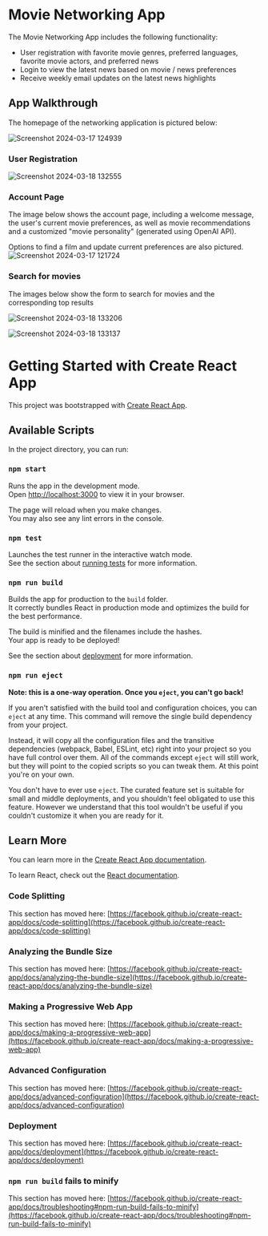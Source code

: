 # Movie Networking App

The Movie Networking App includes the following functionality: 
* User registration with favorite movie genres, preferred languages, favorite movie actors, and preferred news
* Login to view the latest news based on movie / news preferences
* Receive weekly email updates on the latest news highlights

## App Walkthrough

The homepage of the networking application is pictured below:

![Screenshot 2024-03-17 124939](https://github.com/rrishi-r/Movie-Network-App/assets/122123501/91f11630-aa43-41e5-a341-47e641e84ff1)

### User Registration

![Screenshot 2024-03-18 132555](https://github.com/rrishi-r/Movie-Network-App/assets/122123501/bb523c17-a5ba-4943-bd3b-df9b2fddba10)

### Account Page

The image below shows the account page, including a welcome message, the user's current movie preferences, as well as movie recommendations and a customized "movie personality" (generated using OpenAI API).

Options to find a film and update current preferences are also pictured.
![Screenshot 2024-03-17 121724](https://github.com/rrishi-r/Movie-Network-App/assets/122123501/8baf6caa-05b8-4c13-97dc-6ab5127fb61f)

### Search for movies

The images below show the form to search for movies and the corresponding top results


![Screenshot 2024-03-18 133206](https://github.com/rrishi-r/Movie-Network-App/assets/122123501/38db039e-61c6-40d5-bd22-dcf482116bb0)  


![Screenshot 2024-03-18 133137](https://github.com/rrishi-r/Movie-Network-App/assets/122123501/81ad72ca-c82f-4977-a725-1d0118a4d6df)


# Getting Started with Create React App

This project was bootstrapped with [Create React App](https://github.com/facebook/create-react-app).

## Available Scripts

In the project directory, you can run:

### `npm start`

Runs the app in the development mode.\
Open [http://localhost:3000](http://localhost:3000) to view it in your browser.

The page will reload when you make changes.\
You may also see any lint errors in the console.

### `npm test`

Launches the test runner in the interactive watch mode.\
See the section about [running tests](https://facebook.github.io/create-react-app/docs/running-tests) for more information.

### `npm run build`

Builds the app for production to the `build` folder.\
It correctly bundles React in production mode and optimizes the build for the best performance.

The build is minified and the filenames include the hashes.\
Your app is ready to be deployed!

See the section about [deployment](https://facebook.github.io/create-react-app/docs/deployment) for more information.

### `npm run eject`

**Note: this is a one-way operation. Once you `eject`, you can't go back!**

If you aren't satisfied with the build tool and configuration choices, you can `eject` at any time. This command will remove the single build dependency from your project.

Instead, it will copy all the configuration files and the transitive dependencies (webpack, Babel, ESLint, etc) right into your project so you have full control over them. All of the commands except `eject` will still work, but they will point to the copied scripts so you can tweak them. At this point you're on your own.

You don't have to ever use `eject`. The curated feature set is suitable for small and middle deployments, and you shouldn't feel obligated to use this feature. However we understand that this tool wouldn't be useful if you couldn't customize it when you are ready for it.

## Learn More

You can learn more in the [Create React App documentation](https://facebook.github.io/create-react-app/docs/getting-started).

To learn React, check out the [React documentation](https://reactjs.org/).

### Code Splitting

This section has moved here: [https://facebook.github.io/create-react-app/docs/code-splitting](https://facebook.github.io/create-react-app/docs/code-splitting)

### Analyzing the Bundle Size

This section has moved here: [https://facebook.github.io/create-react-app/docs/analyzing-the-bundle-size](https://facebook.github.io/create-react-app/docs/analyzing-the-bundle-size)

### Making a Progressive Web App

This section has moved here: [https://facebook.github.io/create-react-app/docs/making-a-progressive-web-app](https://facebook.github.io/create-react-app/docs/making-a-progressive-web-app)

### Advanced Configuration

This section has moved here: [https://facebook.github.io/create-react-app/docs/advanced-configuration](https://facebook.github.io/create-react-app/docs/advanced-configuration)

### Deployment

This section has moved here: [https://facebook.github.io/create-react-app/docs/deployment](https://facebook.github.io/create-react-app/docs/deployment)

### `npm run build` fails to minify

This section has moved here: [https://facebook.github.io/create-react-app/docs/troubleshooting#npm-run-build-fails-to-minify](https://facebook.github.io/create-react-app/docs/troubleshooting#npm-run-build-fails-to-minify)


